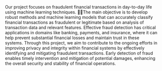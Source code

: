 Our project focuses on fraudulent financial transactions in day-to-day life using machine learning techniques.  The main objective is to develop robust methods and machine learning models that can accurately classify financial transactions as fraudulent or legitimate based on analysis of transaction data and relevant features. Effective fraud detection has critical applications in domains like banking, payments, and insurance, where it can help prevent substantial financial losses and maintain trust in these systems.
Through this project, we aim to contribute to the ongoing efforts in improving privacy and integrity within financial systems by effectively identifying and mitigating fraudulent transactions. Early detection of fraud enables timely intervention and mitigation of potential damages, enhancing the overall security and stability of financial operations.

